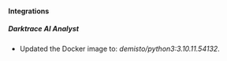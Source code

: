 #### Integrations
##### Darktrace AI Analyst
- Updated the Docker image to: *demisto/python3:3.10.11.54132*.

